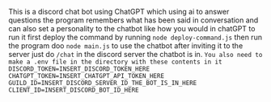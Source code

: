 This is a discord chat bot using ChatGPT which using ai to answer questions 
the program remembers what has been said in conversation and can also set a personality to the chatbot like how you would in chatGPT
to run it first deploy the command by running 
`node deploy-command.js` 
then run the program doo 
`node main.js`
to use the chatbot after inviting it to the server just do 
`/chat` in the discord server the chatbot is in.
`You also need to make a .env file in the directory with these contents in it 
DISCORD_TOKEN=INSERT_DISCORD_TOKEN_HERE
CHATGPT_TOKEN=INSERT_CHATGPT_API_TOKEN_HERE
GUILD_ID=INSERT_DISCORD_SERVER_ID_THE_BOT_IS_IN_HERE
CLIENT_ID=INSERT_DISCORD_BOT_ID_HERE`
